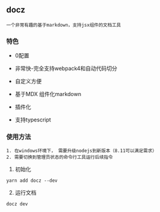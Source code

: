 ## docz

	一个非常有趣的基于markdown，支持jsx组件的文档工具

### 特色

- 0配置

- 非常快-完全支持webpack4和自动代码切分

- 自定义方便

- 基于MDX 组件化markdown

- 插件化

- 支持typescript

### 使用方法

	1. 在windows环境下， 需要升级nodejs到新版本（8.11可以满足需求）
	2. 需要切换到管理员状态的命令行工具运行后续指令

1. 初始化

```
yarn add docz --dev
```

2. 运行文档

```
docz dev
```